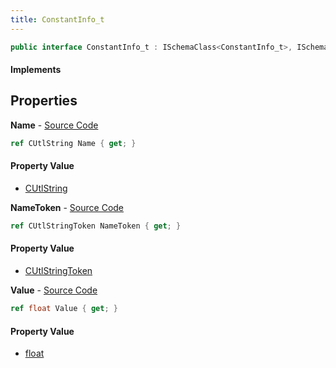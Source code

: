 ```yaml
---
title: ConstantInfo_t
---
```


```csharp
public interface ConstantInfo_t : ISchemaClass<ConstantInfo_t>, ISchemaField, ISchemaClass, INativeHandle
```

#### Implements

## Properties

**Name** - [Source Code](https://github.com/swiftly-solution/swiftlys2/blob/master/managed/src/SwiftlyS2.Generated/Schemas/Interfaces/ConstantInfo_t.cs#L16)

```csharp
ref CUtlString Name { get; }
```

#### Property Value

- [CUtlString](/docs/api/shared/natives/cutlstring)

**NameToken** - [Source Code](https://github.com/swiftly-solution/swiftlys2/blob/master/managed/src/SwiftlyS2.Generated/Schemas/Interfaces/ConstantInfo_t.cs#L18)

```csharp
ref CUtlStringToken NameToken { get; }
```

#### Property Value

- [CUtlStringToken](/docs/api/shared/natives/cutlstringtoken)

**Value** - [Source Code](https://github.com/swiftly-solution/swiftlys2/blob/master/managed/src/SwiftlyS2.Generated/Schemas/Interfaces/ConstantInfo_t.cs#L20)

```csharp
ref float Value { get; }
```

#### Property Value

- [float](https://learn.microsoft.com/dotnet/api/system.single)


